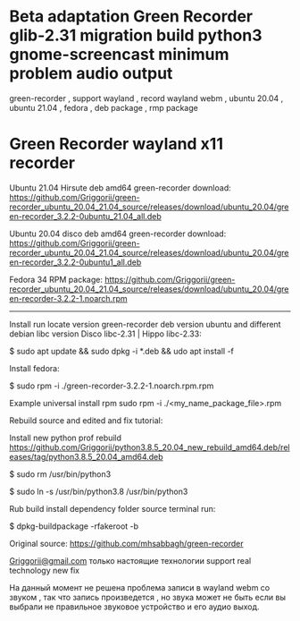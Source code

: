 # Beta adaptation Green Recorder glib-2.31 migration build python3 gnome-screencast minimum problem audio output
green-recorder  , support wayland , record wayland webm ,  ubuntu 20.04 , ubuntu 21.04 , fedora , deb package , rmp package

# Green Recorder wayland x11 recorder

Ubuntu 21.04 Hirsute deb amd64 green-recorder download: https://github.com/Griggorii/green-recorder_ubuntu_20.04_21.04_source/releases/download/ubuntu_20.04/green-recorder_3.2.2-0ubuntu_21.04_all.deb

Ubuntu 20.04 disco deb amd64 green-recorder download: https://github.com/Griggorii/green-recorder_ubuntu_20.04_21.04_source/releases/download/ubuntu_20.04/green-recorder_3.2.2-0ubuntu1_all.deb

Fedora 34 RPM package: https://github.com/Griggorii/green-recorder_ubuntu_20.04_21.04_source/releases/download/ubuntu_20.04/green-recorder-3.2.2-1.noarch.rpm

________________________________________________________________________________________________________________________________________________

Install run locate version green-recorder deb version ubuntu and different debian libc version Disco libc-2.31 | Hippo libc-2.33:

$ sudo apt update && sudo dpkg -i *.deb && udo apt install -f

Install fedora:

$ sudo rpm -i ./green-recorder-3.2.2-1.noarch.rpm.rpm

Example universal install rpm sudo rpm -i ./<my_name_package_file>.rpm

Rebuild source and edited and fix tutorial:

Install new python prof rebuild https://github.com/Griggorii/python3.8.5_20.04_new_rebuild_amd64.deb/releases/tag/python3.8.5_20.04_amd64.deb

$ sudo rm /usr/bin/python3

$ sudo ln -s /usr/bin/python3.8 /usr/bin/python3

Rub build install dependency folder source terminal run:

$ dpkg-buildpackage -rfakeroot -b
    
Original source: https://github.com/mhsabbagh/green-recorder

Griggorii@gmail.com только настоящие технологии support real technology new fix

На данный момент не решена проблема записи в wayland webm со звуком , так что запись произведется , но звука может не быть если вы выбрали не правильное звуковое устройство и его аудио выход.


    
    
   




